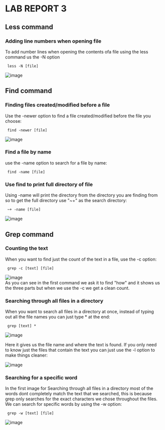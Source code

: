 # LAB REPORT 3
## Less command
### Adding line numbers when opening file
To add number lines when opening the contents ofa file using the less command us the -N option
<pre><code> less -N [file] </code></pre>
![image](https://user-images.githubusercontent.com/114626503/199123389-2a78ff91-54bc-43fe-9f52-339f3b7acfe8.png)


###

###


## Find command
### Finding files created/modified before a file
Use the -newer option to find a file created/modified before the file you choose:

<pre><code> find -newer [file] </code></pre>

![image](https://user-images.githubusercontent.com/114626503/199087244-e8b99b44-8127-49da-b19a-d23ebdbc5205.png)
### Find a file by name
use the -name option to search for a file by name:

<pre><code> find -name [file] </code></pre>

### Use find to print full directory of file
Using -name will print the directory from the directory you are finding from so to get the full directory use "~+" as the search directory:
<pre><code> ~+ -name [file] </code></pre>

![image](https://user-images.githubusercontent.com/114626503/199096927-8299661c-f656-4621-9b86-0946d02e9d4c.png)


## Grep command
### Counting the text
When you want to find just the count of the text in a file, use the -c option:
<pre><code> grep -c [text] [file] </code></pre>
![image](https://user-images.githubusercontent.com/114626503/199080094-b7271d57-a065-4f67-8f20-d9dacce303ff.png)                                                  
As you can see in the first command we ask it to find "how" and it shows us the three parts but when we use the -c we get a clean count.

### Searching through all files in a directory
When you want to search all files in a directory at once, instead of typing out all the file names you can just type * at the end:
<pre><code> grep [text] * </code></pre>
![image](https://user-images.githubusercontent.com/114626503/199082226-a8b118a2-5706-44ce-88a5-59e515fab617.png)

Here it gives us the file name and where the text is found. If you only need to know just the files that contain the text you can just use the -l option to make things cleaner:

![image](https://user-images.githubusercontent.com/114626503/199082513-31a54fd4-0aca-450f-aa50-2f9d4e81017f.png)
### Searching for a specific word
In the first image for Searching through all files in a directory most of the words dont completely match the text that we searched, this is because grep only searches for the exact characters we chose throughout the files. We can search for specific words by using the -w option:

<pre><code> grep -w [text] [file] </code></pre>

![image](https://user-images.githubusercontent.com/114626503/199083718-e0c2093b-33d7-412d-92b7-f7e747ec931e.png)


